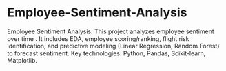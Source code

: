 # Employee-Sentiment-Analysis
Employee Sentiment Analysis: This project analyzes employee sentiment over time . It includes EDA, employee scoring/ranking, flight risk identification, and predictive modeling (Linear Regression, Random Forest) to forecast sentiment. Key technologies: Python, Pandas, Scikit-learn, Matplotlib.
